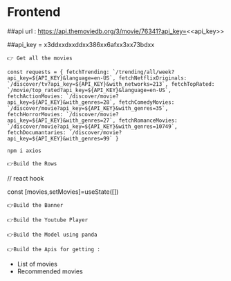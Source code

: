# Frontend
##api url : https://api.themoviedb.org/3/movie/76341?api_key=<<api_key>>

##api_key = x3ddxxdxxddxx386xx6afxx3xx73bdxx

`👉 Get all the movies`

``const requests = {
  fetchTrending: `/trending/all/week?api_key=${API_KEY}&language=en-US`,
  fetchNetflixOriginals: `/discover/tv?api_key=${API_KEY}&with_networks=213`,
  fetchTopRated: `/movie/top_rated?api_key=${API_KEY}&language=en-US`,
  fetchActionMovies: `/discover/movie?api_key=${API_KEY}&with_genres=28`,
  fetchComedyMovies: `/discover/movie?api_key=${API_KEY}&with_genres=35`,
  fetchHorrorMovies: `/discover/movie?api_key=${API_KEY}&with_genres=27`,
  fetchRomanceMovies: `/discover/movie?api_key=${API_KEY}&with_genres=10749`,
  fetchDocumantaries: `/discover/movie?api_key=${API_KEY}&with_genres=99`
}``

`npm i axios`

`👉Build the Rows`

// react hook
 
const [movies,setMovies]=useState([])

`👉Build the Banner`

`👉Build the Youtube Player`

`👉Build the Model using panda `

`👉Build the Apis for getting :`
 - List of movies
 - Recommended movies
 



